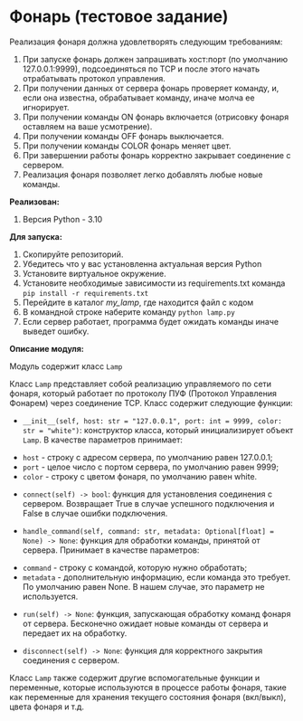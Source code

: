 # Фонарь (тестовое задание)

Реализация фонаря должна удовлетворять следующим требованиям:
1. При запуске фонарь должен запрашивать хост:порт (по умолчанию
127.0.0.1:9999), подсоединяться по TCP и после этого начать
отрабатывать протокол управления.
2. При получении данных от сервера фонарь проверяет команду,
и, если она известна, обрабатывает команду, иначе молча ее игнорирует.
3. При получении команды ON фонарь включается (отрисовку
фонаря оставляем на ваше усмотрение).
4. При получении команды OFF фонарь выключается.
5. При получении команды COLOR фонарь меняет цвет.
6. При завершении работы фонарь корректно закрывает соединение
с сервером.
7. Реализация фонаря позволяет легко добавлять любые новые команды.


**Реализован:**
1. Версия Python - 3.10

**Для запуска:**
1. Скопируйте репозиторий.
2. Убедитесь что у вас установленна актуальная версия Python
3. Установите виртуальное окружение.
4. Установите необходимые зависимости из requirements.txt
 команда `pip install -r requirements.txt `
5. Перейдите в каталог _my_lamp_, где находится файл с кодом
6. В командной строке наберите команду `python lamp.py`
7. Если сервер работает, программа будет ожидать команды иначе выведет ошибку.


**Описание модуля:**

Модуль содержит класс `Lamp`

Класс `Lamp` представляет собой реализацию управляемого по сети фонаря, 
который работает по протоколу ПУФ (Протокол Управления Фонарем) через соединение TCP. 
Класс содержит следующие функции:

* `__init__(self, host: str = "127.0.0.1", port: int = 9999, color: str = "white")`: 
конструктор класса, который инициализирует объект `Lamp`. В качестве параметров принимает:
- `host` - строку с адресом сервера, по умолчанию равен 127.0.0.1;
- `port` - целое число с портом сервера, по умолчанию равен 9999;
- `color` - строку с цветом фонаря, по умолчанию равен white.

* `connect(self) -> bool`: функция для установления соединения с сервером. 
Возвращает True в случае успешного подключения и False в случае ошибки подключения.

* `handle_command(self, command: str, metadata: Optional[float] = None) -> None`: 
функция для обработки команды, принятой от сервера. Принимает в качестве параметров:
- `command` - строку с командой, которую нужно обработать;
- `metadata` - дополнительную информацию, если команда это требует. По умолчанию равен None. 
В нашем случае, это параметр не используется.

* `run(self) -> None`: функция, запускающая обработку команд фонаря от сервера.
Бесконечно ожидает новые команды от сервера и передает их на обработку.

* `disconnect(self) -> None`: функция для корректного закрытия соединения с сервером.

Класс `Lamp` также содержит другие вспомогательные функции и переменные,
которые используются в процессе работы фонаря, такие как переменные для хранения текущего 
состояния фонаря (вкл/выкл), цвета фонаря и т.д.